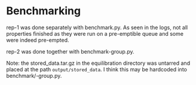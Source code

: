 # Benchmarking

rep-1 was done separately with benchmark.py. As seen in the logs, not all properties finished as they were run on a pre-emptible queue and some were indeed pre-empted.

rep-2 was done together with benchmark-group.py.

Note: the stored_data.tar.gz in the equilibration directory was untarred and placed at the path `output/stored_data`. I think this may be hardcoded into benchmark/-group.py. 

